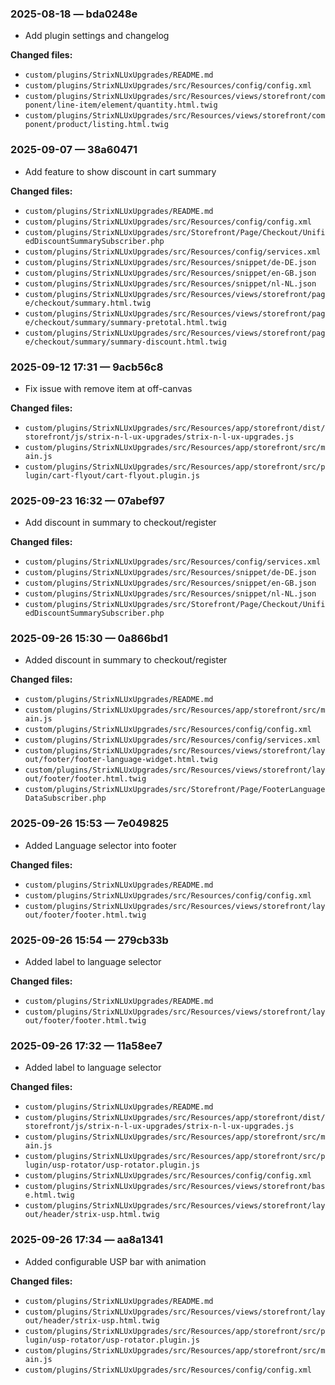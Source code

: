 ### 2025-08-18 — bda0248e

-   Add plugin settings and changelog

**Changed files:**

-   `custom/plugins/StrixNLUxUpgrades/README.md`
-   `custom/plugins/StrixNLUxUpgrades/src/Resources/config/config.xml`
-   `custom/plugins/StrixNLUxUpgrades/src/Resources/views/storefront/component/line-item/element/quantity.html.twig`
-   `custom/plugins/StrixNLUxUpgrades/src/Resources/views/storefront/component/product/listing.html.twig`

### 2025-09-07 — 38a60471

-   Add feature to show discount in cart summary

**Changed files:**

-   `custom/plugins/StrixNLUxUpgrades/README.md`
-   `custom/plugins/StrixNLUxUpgrades/src/Resources/config/config.xml`
-   `custom/plugins/StrixNLUxUpgrades/src/Storefront/Page/Checkout/UnifiedDiscountSummarySubscriber.php`
-   `custom/plugins/StrixNLUxUpgrades/src/Resources/config/services.xml`
-   `custom/plugins/StrixNLUxUpgrades/src/Resources/snippet/de-DE.json`
-   `custom/plugins/StrixNLUxUpgrades/src/Resources/snippet/en-GB.json`
-   `custom/plugins/StrixNLUxUpgrades/src/Resources/snippet/nl-NL.json`
-   `custom/plugins/StrixNLUxUpgrades/src/Resources/views/storefront/page/checkout/summary.html.twig`
-   `custom/plugins/StrixNLUxUpgrades/src/Resources/views/storefront/page/checkout/summary/summary-pretotal.html.twig`
-   `custom/plugins/StrixNLUxUpgrades/src/Resources/views/storefront/page/checkout/summary/summary-discount.html.twig`

### 2025-09-12 17:31 — 9acb56c8

-   Fix issue with remove item at off-canvas

**Changed files:**

-   `custom/plugins/StrixNLUxUpgrades/src/Resources/app/storefront/dist/storefront/js/strix-n-l-ux-upgrades/strix-n-l-ux-upgrades.js`
-   `custom/plugins/StrixNLUxUpgrades/src/Resources/app/storefront/src/main.js`
-   `custom/plugins/StrixNLUxUpgrades/src/Resources/app/storefront/src/plugin/cart-flyout/cart-flyout.plugin.js`

### 2025-09-23 16:32 — 07abef97

-   Add discount in summary to checkout/register

**Changed files:**

-   `custom/plugins/StrixNLUxUpgrades/src/Resources/config/services.xml`
-   `custom/plugins/StrixNLUxUpgrades/src/Resources/snippet/de-DE.json`
-   `custom/plugins/StrixNLUxUpgrades/src/Resources/snippet/en-GB.json`
-   `custom/plugins/StrixNLUxUpgrades/src/Resources/snippet/nl-NL.json`
-   `custom/plugins/StrixNLUxUpgrades/src/Storefront/Page/Checkout/UnifiedDiscountSummarySubscriber.php`

### 2025-09-26 15:30 — 0a866bd1

-   Added discount in summary to checkout/register

**Changed files:**

-   `custom/plugins/StrixNLUxUpgrades/README.md`
-   `custom/plugins/StrixNLUxUpgrades/src/Resources/app/storefront/src/main.js`
-   `custom/plugins/StrixNLUxUpgrades/src/Resources/config/config.xml`
-   `custom/plugins/StrixNLUxUpgrades/src/Resources/config/services.xml`
-   `custom/plugins/StrixNLUxUpgrades/src/Resources/views/storefront/layout/footer/footer-language-widget.html.twig`
-   `custom/plugins/StrixNLUxUpgrades/src/Resources/views/storefront/layout/footer/footer.html.twig`
-   `custom/plugins/StrixNLUxUpgrades/src/Storefront/Page/FooterLanguageDataSubscriber.php`

### 2025-09-26 15:53 — 7e049825

-   Added Language selector into footer

**Changed files:**

-   `custom/plugins/StrixNLUxUpgrades/README.md`
-   `custom/plugins/StrixNLUxUpgrades/src/Resources/config/config.xml`
-   `custom/plugins/StrixNLUxUpgrades/src/Resources/views/storefront/layout/footer/footer.html.twig`

### 2025-09-26 15:54 — 279cb33b

-   Added label to language selector

**Changed files:**

-   `custom/plugins/StrixNLUxUpgrades/README.md`
-   `custom/plugins/StrixNLUxUpgrades/src/Resources/views/storefront/layout/footer/footer.html.twig`

### 2025-09-26 17:32 — 11a58ee7

-   Added label to language selector

**Changed files:**

-   `custom/plugins/StrixNLUxUpgrades/README.md`
-   `custom/plugins/StrixNLUxUpgrades/src/Resources/app/storefront/dist/storefront/js/strix-n-l-ux-upgrades/strix-n-l-ux-upgrades.js`
-   `custom/plugins/StrixNLUxUpgrades/src/Resources/app/storefront/src/main.js`
-   `custom/plugins/StrixNLUxUpgrades/src/Resources/app/storefront/src/plugin/usp-rotator/usp-rotator.plugin.js`
-   `custom/plugins/StrixNLUxUpgrades/src/Resources/config/config.xml`
-   `custom/plugins/StrixNLUxUpgrades/src/Resources/views/storefront/base.html.twig`
-   `custom/plugins/StrixNLUxUpgrades/src/Resources/views/storefront/layout/header/strix-usp.html.twig`

### 2025-09-26 17:34 — aa8a1341

-   Added configurable USP bar with animation

**Changed files:**

-   `custom/plugins/StrixNLUxUpgrades/README.md`
-   `custom/plugins/StrixNLUxUpgrades/src/Resources/views/storefront/layout/header/strix-usp.html.twig`
-   `custom/plugins/StrixNLUxUpgrades/src/Resources/app/storefront/src/plugin/usp-rotator/usp-rotator.plugin.js`
-   `custom/plugins/StrixNLUxUpgrades/src/Resources/app/storefront/src/main.js`
-   `custom/plugins/StrixNLUxUpgrades/src/Resources/config/config.xml`
